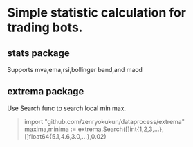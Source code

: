 # Simple statistic calculation for trading bots.
## stats package
Supports mva,ema,rsi,bollinger band,and macd
## extrema package
Use Search func to search local min max.
> import "github.com/zenryokukun/dataprocess/extrema"  
>  maxima,minima := extrema.Search([]int{1,2,3,...},[]float64{5.1,4.6,3.0,...},0.02)
